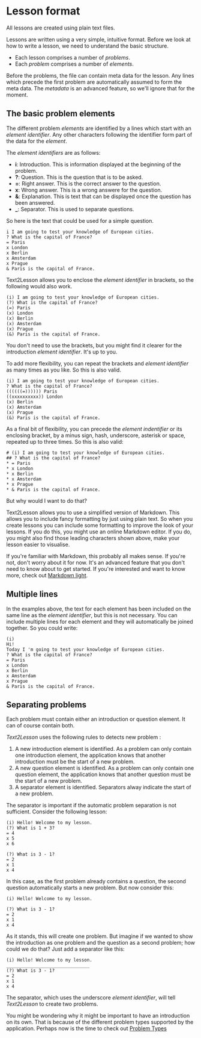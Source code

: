# Lesson format

All lessons are created using plain text files.

Lessons are written using a very simple, intuitive format. Before we look at how
to write a lesson, we need to understand the basic structure.

- Each lesson comprises a number of _problems_.
- Each _problem_ comprises a number of _elements_.

Before the problems, the file can contain meta data for the lesson. Any lines
which precede the first problem are automatically assumed to form the meta data.
The _metadata_ is an advanced feature, so we'll ignore that for the moment.

## The basic problem elements

The different problem _elements_ are identified by a lines which start with an
_element&nbsp;identifier_. Any other characters following the identifier form
part of the data for the _element_.

The _element&nbsp;identifiers_ are as follows:

- **i**: Introduction. This is information displayed at the beginning of the
  problem.
- **?**: Question. This is the question that is to be asked.
- **=**: Right answer. This is the correct answer to the question.
- **x**: Wrong answer. This is a wrong answere for the question.
- **&**: Explanation. This is text that can be displayed once the question has
  been answered.
- **\_**: Separator. This is used to separate questions.

So here is the text that could be used for a simple question.

```
i I am going to test your knowledge of European cities.
? What is the capital of France?
= Paris
x London
x Berlin
x Amsterdam
x Prague
& Paris is the capital of France.
```

Text2Lesson allows you to enclose the _element&nbsp;identifier_ in brackets, so
the following would also work.

```
(i) I am going to test your knowledge of European cities.
(?) What is the capital of France?
(=) Paris
(x) London
(x) Berlin
(x) Amsterdam
(x) Prague
(&) Paris is the capital of France.
```

You don't need to use the brackets, but you might find it clearer for the
introduction _element&nbsp;identifier_. It's up to you.

To add more flexibility, you can repeat the brackets and
_element&nbsp;identifier_ as many times as you like. So this is also valid.

```
(i) I am going to test your knowledge of European cities.
? What is the capital of France?
((((((=)))))) Paris
((xxxxxxxxxx)) London
(x) Berlin
(x) Amsterdam
(x) Prague
(&) Paris is the capital of France.
```

As a final bit of flexibility, you can precede the _element&nbsp;indentifier_ or
its enclosing bracket, by a minus sign, hash, underscore, asterisk or space,
repeated up to three times. So this is also valid:

```
# (i) I am going to test your knowledge of European cities.
## ? What is the capital of France?
* = Paris
* x London
* x Berlin
* x Amsterdam
* x Prague
* & Paris is the capital of France.
```

But why would I want to do that?

Text2Lesson allows you to use a simplified version of Markdown. This allows you
to include fancy formatting by just using plain text. So when you create lessons
you can include some formatting to improve the look of your lessons. If you do
this, you might use an online Markdown editor. If you do, you might also find
those leading characters shown above, make your lesson easier to visualise.

If you're familiar with Markdown, this probably all makes sense. If you're not,
don't worry about it for now. It's an advanced feature that you don't need to
know about to get started. If you're interested and want to know more, check out
[Markdown light](./markdown-light.md).

## Multiple lines

In the examples above, the text for each element has been included on the same
line as the _element&nbsp;identifier_, but this is not necessary. You can
include multiple lines for each element and they will automatically be joined
together. So you could write:

```
(i)
Hi!
Today I 'm going to test your knowledge of European cities.
? What is the capital of France?
= Paris
x London
x Berlin
x Amsterdam
x Prague
& Paris is the capital of France.
```

## Separating problems

Each problem must contain either an introduction or question element. It can of
course contain both.

_Text2Lesson_ uses the following rules to detects new problem :

1. A new introduction element is identified. As a problem can only contain one
   introduction element, the application knows that another introduction must be
   the start of a new problem.
1. A new question element is identified. As a problem can only contain one
   question element, the application knows that another question must be the
   start of a new problem.
1. A separator element is identified. Separators alway indicate the start of a
   new problem.

The separator is important if the automatic problem separation is not
sufficient. Consider the following lesson:

```
(i) Hello! Welcome to my lesson.
(?) What is 1 + 3?
= 4
x 5
x 6

(?) What is 3 - 1?
= 2
x 1
x 4
```

In this case, as the first problem already contains a question, the second
question automatically starts a new problem. But now consider this:

```
(i) Hello! Welcome to my lesson.

(?) What is 3 - 1?
= 2
x 1
x 4
```

As it stands, this will create one problem. But imagine if we wanted to show the
introduction as one problem and the question as a second problem; how could we
do that? Just add a separator like this:

```
(i) Hello! Welcome to my lesson.
_______________________________
(?) What is 3 - 1?
= 2
x 1
x 4
```

The separator, which uses the underscore _element&nbsp;identifier_, will tell
_Text2Lesson_ to create two problems.

You might be wondering why it might be important to have an introduction on its
own. That is because of the different problem types supported by the
application. Perhaps now is the time to check out
[Problem Types](./problem-types.md)
